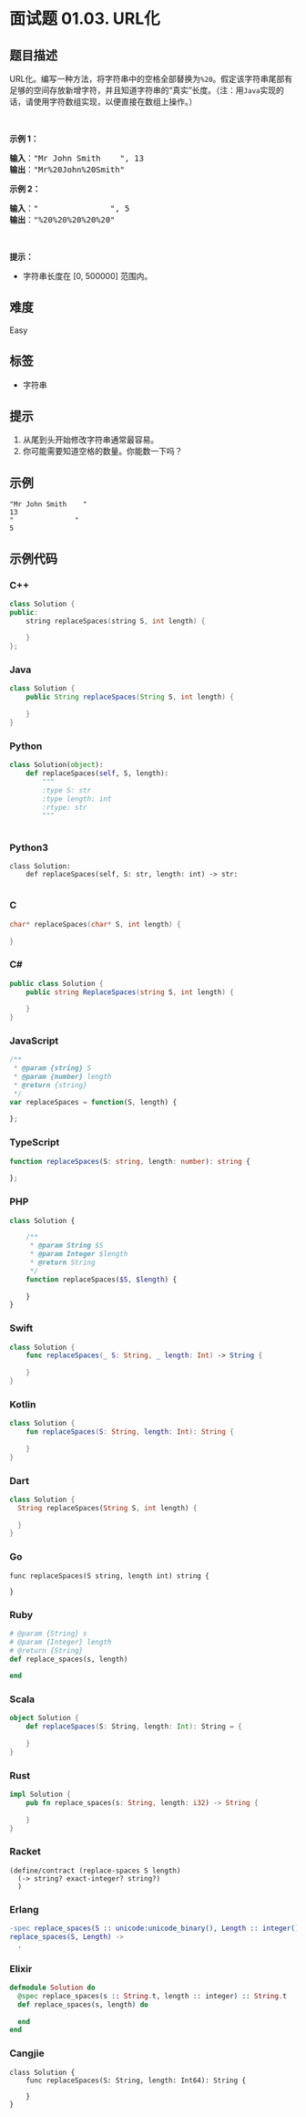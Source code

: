 # 面试题 01.03. URL化

## 题目描述

<p>URL化。编写一种方法，将字符串中的空格全部替换为<code>%20</code>。假定该字符串尾部有足够的空间存放新增字符，并且知道字符串的“真实”长度。（注：用<code>Java</code>实现的话，请使用字符数组实现，以便直接在数组上操作。）</p>

<p> </p>

<p><strong>示例 1：</strong></p>

<pre>
<strong>输入</strong>："Mr John Smith    ", 13
<strong>输出</strong>："Mr%20John%20Smith"
</pre>

<p><strong>示例 2：</strong></p>

<pre>
<strong>输入</strong>："               ", 5
<strong>输出</strong>："%20%20%20%20%20"
</pre>

<p> </p>

<p><strong>提示：</strong></p>

<ul>
	<li>字符串长度在 [0, 500000] 范围内。</li>
</ul>


## 难度

Easy

## 标签

- 字符串

## 提示

1. 从尾到头开始修改字符串通常最容易。
2. 你可能需要知道空格的数量。你能数一下吗？

## 示例

```
"Mr John Smith    "
13
"               "
5
```

## 示例代码

### C++

```cpp
class Solution {
public:
    string replaceSpaces(string S, int length) {
        
    }
};
```

### Java

```java
class Solution {
    public String replaceSpaces(String S, int length) {
        
    }
}
```

### Python

```python
class Solution(object):
    def replaceSpaces(self, S, length):
        """
        :type S: str
        :type length: int
        :rtype: str
        """
        
```

### Python3

```python3
class Solution:
    def replaceSpaces(self, S: str, length: int) -> str:
        
```

### C

```c
char* replaceSpaces(char* S, int length) {
    
}
```

### C#

```csharp
public class Solution {
    public string ReplaceSpaces(string S, int length) {
        
    }
}
```

### JavaScript

```javascript
/**
 * @param {string} S
 * @param {number} length
 * @return {string}
 */
var replaceSpaces = function(S, length) {
    
};
```

### TypeScript

```typescript
function replaceSpaces(S: string, length: number): string {
    
};
```

### PHP

```php
class Solution {

    /**
     * @param String $S
     * @param Integer $length
     * @return String
     */
    function replaceSpaces($S, $length) {
        
    }
}
```

### Swift

```swift
class Solution {
    func replaceSpaces(_ S: String, _ length: Int) -> String {
        
    }
}
```

### Kotlin

```kotlin
class Solution {
    fun replaceSpaces(S: String, length: Int): String {
        
    }
}
```

### Dart

```dart
class Solution {
  String replaceSpaces(String S, int length) {
    
  }
}
```

### Go

```golang
func replaceSpaces(S string, length int) string {
    
}
```

### Ruby

```ruby
# @param {String} s
# @param {Integer} length
# @return {String}
def replace_spaces(s, length)
    
end
```

### Scala

```scala
object Solution {
    def replaceSpaces(S: String, length: Int): String = {
        
    }
}
```

### Rust

```rust
impl Solution {
    pub fn replace_spaces(s: String, length: i32) -> String {
        
    }
}
```

### Racket

```racket
(define/contract (replace-spaces S length)
  (-> string? exact-integer? string?)
  )
```

### Erlang

```erlang
-spec replace_spaces(S :: unicode:unicode_binary(), Length :: integer()) -> unicode:unicode_binary().
replace_spaces(S, Length) ->
  .
```

### Elixir

```elixir
defmodule Solution do
  @spec replace_spaces(s :: String.t, length :: integer) :: String.t
  def replace_spaces(s, length) do
    
  end
end
```

### Cangjie

```cangjie
class Solution {
    func replaceSpaces(S: String, length: Int64): String {

    }
}
```


